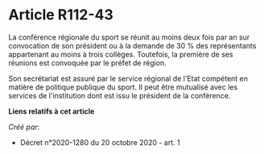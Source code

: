 # Article R112-43

La conférence régionale du sport se réunit au moins deux fois par an sur convocation de son président ou à la demande de 30 %
des représentants appartenant au moins à trois collèges. Toutefois, la première de ses réunions est convoquée par le préfet
de région.

Son secrétariat est assuré par le service régional de l'Etat compétent en matière de politique publique du sport. Il peut
être mutualisé avec les services de l'institution dont est issu le président de la conférence.

**Liens relatifs à cet article**

_Créé par_:

  - Décret n°2020-1280 du 20 octobre 2020 - art. 1
